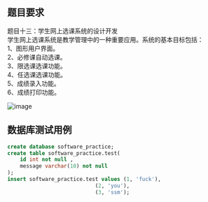 ## 题目要求
题目十三：学生网上选课系统的设计开发  
学生网上选课系统是教学管理中的一种重要应用。系统的基本目标包括：  
1、图形用户界面。  
2、必修课自动选课。  
3、限选课选课功能。  
4、任选课选课功能。  
5、成绩录入功能。  
6、成绩打印功能。  


![image](https://user-images.githubusercontent.com/77131638/147187242-2e7423c8-4f1a-47d7-b399-b8465588fa9d.png)

## 数据库测试用例
```sql
create database software_practice;
create table software_practice.test(
    id int not null ,
    message varchar(10) not null
);
insert software_practice.test values (1, 'fuck'),
                            (2, 'you'),
                            (3, 'ssm');
```
